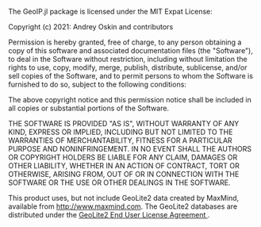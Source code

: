 The GeoIP.jl package is licensed under the MIT Expat License:

Copyright (c) 2021: Andrey Oskin and contributors

Permission is hereby granted, free of charge, to any person obtaining
a copy of this software and associated documentation files (the
"Software"), to deal in the Software without restriction, including
without limitation the rights to use, copy, modify, merge, publish,
distribute, sublicense, and/or sell copies of the Software, and to
permit persons to whom the Software is furnished to do so, subject to
the following conditions:

The above copyright notice and this permission notice shall be
included in all copies or substantial portions of the Software.

THE SOFTWARE IS PROVIDED "AS IS", WITHOUT WARRANTY OF ANY KIND,
EXPRESS OR IMPLIED, INCLUDING BUT NOT LIMITED TO THE WARRANTIES OF
MERCHANTABILITY, FITNESS FOR A PARTICULAR PURPOSE AND NONINFRINGEMENT.
IN NO EVENT SHALL THE AUTHORS OR COPYRIGHT HOLDERS BE LIABLE FOR ANY
CLAIM, DAMAGES OR OTHER LIABILITY, WHETHER IN AN ACTION OF CONTRACT,
TORT OR OTHERWISE, ARISING FROM, OUT OF OR IN CONNECTION WITH THE
SOFTWARE OR THE USE OR OTHER DEALINGS IN THE SOFTWARE.

This product uses, but not include GeoLite2 data created by MaxMind, available from
<a href="http://www.maxmind.com">http://www.maxmind.com</a>.
The GeoLite2 databases are distributed under the [GeoLite2 End User License Agreement
](https://www.maxmind.com/en/geolite2/eula).
